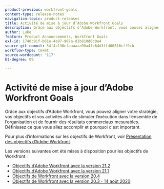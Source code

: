 ```yaml
---
product-previous: workfront-goals
content-type: release-notes
navigation-topic: product-releases
title: Activité de mise à jour d’Adobe Workfront Goals
description: Grâce aux objectifs d’Adobe Workfront, vous pouvez aligner votre stratégie, vos objectifs et vos activités afin de stimuler l’exécution dans l’ensemble de l’organisation et de fournir des résultats commerciaux mesurables. Définissez ce que vous allez accomplir et pourquoi c'est important.
author: Luke
feature: Product Announcements, Workfront Goals
exl-id: 1740c91f-b01e-4e97-987a-d1b810d0c0a4
source-git-commit: 54f4c136cfaaaaaa90a4fc64d3ffd06816cff9cb
workflow-type: tm+mt
source-wordcount: '117'
ht-degree: 0%

---
```


# Activité de mise à jour d’Adobe Workfront Goals

Grâce aux objectifs d’Adobe Workfront, vous pouvez aligner votre stratégie, vos objectifs et vos activités afin de stimuler l’exécution dans l’ensemble de l’organisation et de fournir des résultats commerciaux mesurables. Définissez ce que vous allez accomplir et pourquoi c&#39;est important.

Pour plus d’informations sur les objectifs de Workfront, voir [Présentation des objectifs d’Adobe Workfront](../../../workfront-goals/goal-management/wf-goals-overview.md).

Les versions suivantes ont été mises à disposition pour les objectifs de Workfront :

* [Objectifs d’Adobe Workfront avec la version 21.2](../../../product-announcements/product-releases/goals-release-activity/goals-21.2-release/goals-release-21-2.md)
* [Objectifs d’Adobe Workfront avec la version 21.1](../../../product-announcements/product-releases/goals-release-activity/goals-release-21-1.md)
* [Objectifs de Workfront avec la version 20.4](../../../product-announcements/product-releases/goals-release-activity/goals-release-20-4.md)
* [Objectifs de Workfront avec la version 20.3 - 14 août 2020](../../../product-announcements/product-releases/goals-release-activity/goals-release-20.3.md)
